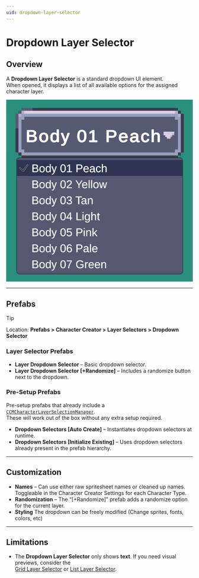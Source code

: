 ```yaml
---
uid: dropdown-layer-selector
---
```


# Dropdown Layer Selector

## Overview

A **Dropdown Layer Selector** is a standard dropdown UI element.  
When opened, it displays a list of all available options for the assigned character layer.

![Dropdown Layer Selector](/images/dropdown-layer-selector.png)

---

## Prefabs

> [!TIP]
> Location: **Prefabs > Character Creator > Layer Selectors > Dropdown Selector**

### Layer Selector Prefabs
- **Layer Dropdown Selector** – Basic dropdown selector.  
- **Layer Dropdown Selector [+Randomize]** – Includes a randomize button next to the dropdown.  

### Pre-Setup Prefabs
Pre-setup prefabs that already include a  
[`CCMCharacterLayerSelectionManager`](xref:BlazerTech.CharacterManagement.CharacterCreator.CCMCharacterLayerSelectionManager).  
These will work out of the box without any extra setup required.

- **Dropdown Selectors [Auto Create]** – Instantiates dropdown selectors at runtime.  
- **Dropdown Selectors [Initialize Existing]** – Uses dropdown selectors already present in the prefab hierarchy.  

---

## Customization

- **Names** – Can use either raw spritesheet names or cleaned up names. Toggleable in the Character Creator Settings for each Character Type.
- **Randomization** – The “[+Randomize]” prefab adds a randomize option for the current layer.  
- **Styling** The dropdown can be freely modified (Change sprites, fonts, colors, etc)  

---

## Limitations

- The **Dropdown Layer Selector** only shows **text**. If you need visual previews, consider the  
  [Grid Layer Selector](xref:grid-layer-selector) or [List Layer Selector](xref:list-layer-selector).
